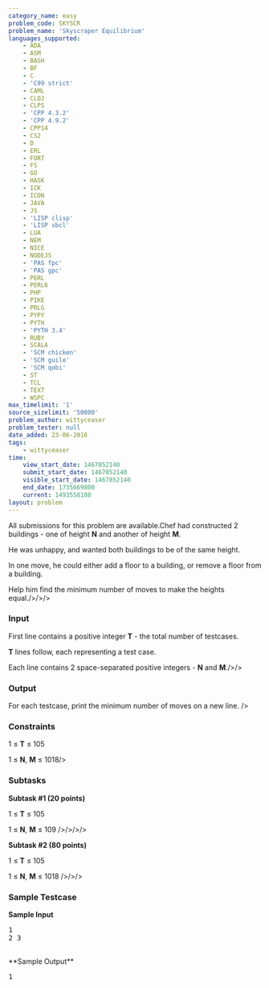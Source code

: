 ```yaml
---
category_name: easy
problem_code: SKYSCR
problem_name: 'Skyscraper Equilibrium'
languages_supported:
    - ADA
    - ASM
    - BASH
    - BF
    - C
    - 'C99 strict'
    - CAML
    - CLOJ
    - CLPS
    - 'CPP 4.3.2'
    - 'CPP 4.9.2'
    - CPP14
    - CS2
    - D
    - ERL
    - FORT
    - FS
    - GO
    - HASK
    - ICK
    - ICON
    - JAVA
    - JS
    - 'LISP clisp'
    - 'LISP sbcl'
    - LUA
    - NEM
    - NICE
    - NODEJS
    - 'PAS fpc'
    - 'PAS gpc'
    - PERL
    - PERL6
    - PHP
    - PIKE
    - PRLG
    - PYPY
    - PYTH
    - 'PYTH 3.4'
    - RUBY
    - SCALA
    - 'SCM chicken'
    - 'SCM guile'
    - 'SCM qobi'
    - ST
    - TCL
    - TEXT
    - WSPC
max_timelimit: '1'
source_sizelimit: '50000'
problem_author: wittyceaser
problem_tester: null
date_added: 23-06-2016
tags:
    - wittyceaser
time:
    view_start_date: 1467052140
    submit_start_date: 1467052140
    visible_start_date: 1467052140
    end_date: 1735669800
    current: 1493558188
layout: problem
---
```

All submissions for this problem are available.Chef had constructed 2 buildings - one of height **N** and another of height **M**.

He was unhappy, and wanted both buildings to be of the same height.

In one move, he could either add a floor to a building, or remove a floor from a building.

Help him find the minimum number of moves to make the heights equal./>/>/>

### Input

First line contains a positive integer **T** - the total number of testcases.

**T** lines follow, each representing a test case.

Each line contains 2 space-separated positive integers - **N** and **M**./>/>

### Output

For each testcase, print the minimum number of moves on a new line.
/>

### Constraints

1 ≤ **T** ≤ 105

1 ≤ **N**, **M** ≤ 1018/>

### Subtasks



**Subtask #1 (20 points)**

1 ≤ **T** ≤ 105

1 ≤ **N**, **M** ≤ 109
/>/>/>/>

**Subtask #2 (80 points)**

1 ≤ **T** ≤ 105

1 ≤ **N**, **M** ≤ 1018
/>/>/>

### Sample Testcase

**Sample Input**

<pre>
1
2 3

</pre>**Sample Output**
<pre>
1

</pre>